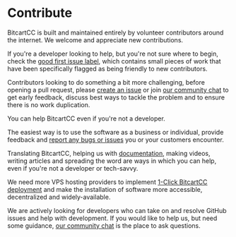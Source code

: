# Contribute

BitcartCC is built and maintained entirely by volunteer contributors around the internet. We welcome and appreciate new contributions.

If you're a developer looking to help, but you're not sure where to begin, check the [good first issue label](https://github.com/bitcartcc/bitcart/issues?q=is%3Aissue+is%3Aopen+label%3A%22good+first+issue%22), which contains small pieces of work that have been specifically flagged as being friendly to new contributors.

Contributors looking to do something a bit more challenging, before opening a pull request, please [create an issue](https://github.com/bitcartcc/bitcart/issues/new/choose) or join [our community chat](https://t.me/bitcartcc) to get early feedback, discuss best ways to tackle the problem and to ensure there is no work duplication.

You can help BitcartCC even if you're not a developer.

The easiest way is to use the software as a business or individual, provide feedback and [report any bugs or issues](https://github.com/bitcartcc/bitcart/issues) you or your customers encounter.

Translating BitcartCC, helping us with [documentation](https://github.com/bitcartcc/bitcart-docs/issues), making videos, writing articles and spreading the word are ways in which you can help, even if you're not a developer or tech-savvy.

We need more VPS hosting providers to implement [1-Click BitcartCC deployment](../deployment/lunanodeweb.md) and make the installation of software more accessible, decentralized and widely-available.

We are actively looking for developers who can take on and resolve GitHub issues and help with development. If you would like to help us, but need some guidance, [our community chat](https://t.me/bitcartcc) is the place to ask questions.

